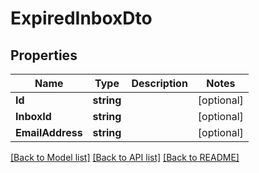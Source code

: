 # ExpiredInboxDto

## Properties

Name | Type | Description | Notes
------------ | ------------- | ------------- | -------------
**Id** | **string** |  | [optional] 
**InboxId** | **string** |  | [optional] 
**EmailAddress** | **string** |  | [optional] 

[[Back to Model list]](../README#documentation-for-models) [[Back to API list]](../README#documentation-for-api-endpoints) [[Back to README]](../README)


